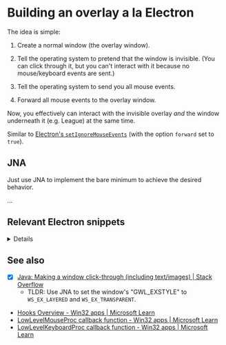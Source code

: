 # Building an overlay a la Electron

The idea is simple:

1. Create a normal window (the overlay window).

2. Tell the operating system to pretend that the window is invisible.
(You can click through it, but you can't interact with it because no mouse/keyboard events are sent.)

3. Tell the operating system to send you all mouse events.

4. Forward all mouse events to the overlay window.

Now, you effectively can interact with the invisible overlay _and_ the window underneath it (e.g. League) at the same time.

Similar to [Electron's `setIgnoreMouseEvents`][electron-setIgnoreMouseEvents] (with the option `forward` set to `true`).

[electron-setIgnoreMouseEvents]: https://www.electronjs.org/docs/latest/api/browser-window#winsetignoremouseeventsignore-options


## JNA

Just use JNA to implement the bare minimum to achieve the desired behavior.

...


## Relevant Electron snippets

<details>

From Electron's [`shell/browser/native_window_views_win.cc`](https://github.com/electron/electron/blob/b0590b6ee874fbeac49bb5615525d145835eb64f/shell/browser/native_window_views_win.cc#L556)
```cpp
void NativeWindowViews::SetForwardMouseMessages(bool forward) {
  if (forward && !forwarding_mouse_messages_) {
    forwarding_mouse_messages_ = true;
    forwarding_windows_.insert(this);

    // Subclassing is used to fix some issues when forwarding mouse messages;
    // see comments in |SubclassProc|.
    SetWindowSubclass(legacy_window_, SubclassProc, 1,
                      reinterpret_cast<DWORD_PTR>(this));

    if (!mouse_hook_) {
      mouse_hook_ = SetWindowsHookEx(WH_MOUSE_LL, MouseHookProc, nullptr, 0);
    }
  } else if (!forward && forwarding_mouse_messages_) {
    forwarding_mouse_messages_ = false;
    forwarding_windows_.erase(this);

    RemoveWindowSubclass(legacy_window_, SubclassProc, 1);

    if (forwarding_windows_.empty()) {
      UnhookWindowsHookEx(mouse_hook_);
      mouse_hook_ = nullptr;
    }
  }
}

// ...

LRESULT CALLBACK NativeWindowViews::MouseHookProc(int n_code,
                                                  WPARAM w_param,
                                                  LPARAM l_param) {
  if (n_code < 0) {
    return CallNextHookEx(nullptr, n_code, w_param, l_param);
  }

  // Post a WM_MOUSEMOVE message for those windows whose client area contains
  // the cursor since they are in a state where they would otherwise ignore all
  // mouse input.
  if (w_param == WM_MOUSEMOVE) {
    for (auto* window : forwarding_windows_) {
      // At first I considered enumerating windows to check whether the cursor
      // was directly above the window, but since nothing bad seems to happen
      // if we post the message even if some other window occludes it I have
      // just left it as is.
      RECT client_rect;
      GetClientRect(window->legacy_window_, &client_rect);
      POINT p = reinterpret_cast<MSLLHOOKSTRUCT*>(l_param)->pt;
      ScreenToClient(window->legacy_window_, &p);
      if (PtInRect(&client_rect, p)) {
        WPARAM w = 0;  // No virtual keys pressed for our purposes
        LPARAM l = MAKELPARAM(p.x, p.y);
        PostMessage(window->legacy_window_, WM_MOUSEMOVE, w, l);
      }
    }
  }

  return CallNextHookEx(nullptr, n_code, w_param, l_param);
}
```

</details>


## See also

- [x] [Java: Making a window click-through (including text/images) | Stack Overflow](https://stackoverflow.com/a/28772306)
    * TLDR: Use JNA to set the window's "GWL_EXSTYLE" to `WS_EX_LAYERED` and `WS_EX_TRANSPARENT`.

- [Hooks Overview - Win32 apps | Microsoft Learn](https://learn.microsoft.com/en-us/windows/win32/winmsg/about-hooks#wh_mouse_ll)
- [LowLevelMouseProc callback function - Win32 apps | Microsoft Learn](https://learn.microsoft.com/en-us/windows/win32/winmsg/lowlevelmouseproc)
- [LowLevelKeyboardProc callback function - Win32 apps | Microsoft Learn](https://learn.microsoft.com/en-us/windows/win32/winmsg/lowlevelkeyboardproc)
